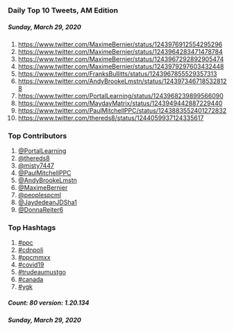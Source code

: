 ### Daily Top 10 Tweets, AM Edition
##### Sunday, March 29, 2020
 1) https://www.twitter.com/MaximeBernier/status/1243976912554295296
 2) https://www.twitter.com/MaximeBernier/status/1243964283471478784
 3) https://www.twitter.com/MaximeBernier/status/1243967292892905474
 4) https://www.twitter.com/MaximeBernier/status/1243979297603432448
 5) https://www.twitter.com/FranksBullitts/status/1243967855529357313
 6) https://www.twitter.com/AndyBrookeLmstn/status/1243973467185328128
 7) https://www.twitter.com/PortalLearning/status/1243968239899566090
 8) https://www.twitter.com/MaydayMatrix/status/1243949442887229440
 9) https://www.twitter.com/PaulMitchellPPC/status/1243883552401272832
10) https://www.twitter.com/thereds8/status/1244059937124335617

### Top Contributors
  1) [@PortalLearning](https://www.twitter.com/PortalLearning)
  2) [@thereds8](https://www.twitter.com/thereds8)
  3) [@misty7447](https://www.twitter.com/misty7447)
  4) [@PaulMitchellPPC](https://www.twitter.com/PaulMitchellPPC)
  5) [@AndyBrookeLmstn](https://www.twitter.com/AndyBrookeLmstn)
  6) [@MaximeBernier](https://www.twitter.com/MaximeBernier)
  7) [@peoplespcml](https://www.twitter.com/peoplespcml)
  8) [@JaydedeanJDSha1](https://www.twitter.com/JaydedeanJDSha1)
  9) [@DonnaReiter6](https://www.twitter.com/DonnaReiter6)


### Top Hashtags

  1) [#ppc](https://www.twitter.com/hashtag/ppc)
  2) [#cdnpoli](https://www.twitter.com/hashtag/cdnpoli)
  3) [#ppcmmxx](https://www.twitter.com/hashtag/ppcmmxx)
  4) [#covid19](https://www.twitter.com/hashtag/covid19)
  5) [#trudeaumustgo](https://www.twitter.com/hashtag/trudeaumustgo)
  6) [#canada](https://www.twitter.com/hashtag/canada)
  7) [#ygk](https://www.twitter.com/hashtag/ygk)

##### Count: 80	version: 1.20.134
##### Sunday, March 29, 2020

